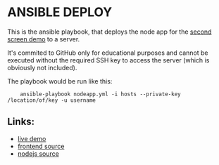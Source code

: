 # ANSIBLE DEPLOY 

This is the ansible playbook, that deploys the node app for the [second screen demo](http://artofrawr.com/demos/secondscreen) to a server.

It's commited to GitHub only for educational purposes and cannot be executed without the required SSH key to access the server (which is obviously not included).

The playbook would be run like this:

        ansible-playbook nodeapp.yml -i hosts --private-key /location/of/key -u username

## Links: 

* [live demo](http://artofrawr.com/demos/secondscreen) 
* [frontend source](https://github.com/artofrawr/demos/tree/master/secondscreen/frontend) 
* [nodejs source](https://github.com/artofrawr/demos/tree/master/secondscreen/node) 


